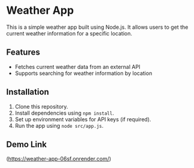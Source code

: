 # Weather App

This is a simple weather app built using Node.js. It allows users to get the current weather information for a specific location.

## Features
- Fetches current weather data from an external API
- Supports searching for weather information by location

## Installation
1. Clone this repository.
2. Install dependencies using `npm install`.
3. Set up environment variables for API keys (if required).
4. Run the app using `node src/app.js`.

## Demo Link
(https://weather-app-06sf.onrender.com/)

